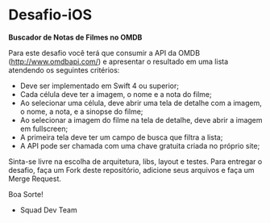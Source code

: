 # Desafio-iOS
**Buscador de Notas de Filmes no OMDB**

Para este desafio você terá que consumir a API da OMDB (http://www.omdbapi.com/) e apresentar o resultado em uma lista atendendo os seguintes critérios:

- Deve ser implementado em Swift 4 ou superior;
- Cada célula deve ter a imagem, o nome e a nota  do filme;
- Ao selecionar uma célula, deve abrir uma tela de detalhe com a imagem, o nome, a nota, e a sinopse do filme;
- Ao selecionar a imagem do filme na tela de detalhe, deve abrir a imagem em fullscreen;
- A primeira tela deve ter um campo de busca que filtra a lista;
- A API pode ser chamada com uma chave gratuita criada no próprio site;

Sinta-se livre na escolha de arquitetura, libs, layout e testes.
Para entregar o desafio, faça um Fork deste repositório, adicione seus arquivos e faça um Merge Request.

Boa Sorte! 
- Squad Dev Team
